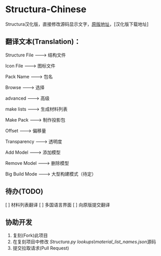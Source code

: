 # Structura-Chinese
Structura汉化版，直接修改源码显示文字，[原版地址](https://github.com/RavinMaddHatter/Structura)，[汉化版下载地址]

## 翻译文本(Translation)：

Structure File ---> 结构文件

Icon File      ---> 图标文件

Pack Name      ---> 包名

Browse         ---> 选择

advanced       ---> 高级

make lists     ---> 生成材料列表

Make Pack      ---> 制作投影包

Offset         ---> 偏移量

Transparency   ---> 透明度

Add Model      ---> 添加模型

Remove Model   ---> 删除模型

Big Build Mode ---> 大型构建模式（待定）

## 待办(TODO)

[ ] 材料列表翻译
[ ] 多国语言界面
[ ] 向原版提交翻译

## 协助开发

 1. 复刻(Fork)此项目
 2. 在复刻项目中修改 *Structura.py* *lookups\material_list_names.json*源码
 3. 提交拉取请求(Pull Request)
